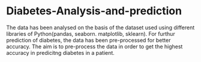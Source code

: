 # Diabetes-Analysis-and-prediction

The data has been analysed on the basis of the dataset used using different libraries of Python(pandas, seaborn. matplotlib, sklearn). For furthur prediction of diabetes, the data has been pre-processed for better accuracy. The aim is to pre-process the data in order to get the highest accuracy in predicitng diabetes in a patient.

